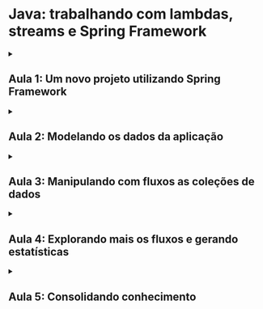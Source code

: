 # Java: trabalhando com lambdas, streams e Spring Framework

<details>
<summary><h2>Aula 1: Um novo projeto utilizando Spring Framework</h2></summary>
    <ul>
        <li>Estrutura de um Projeto Spring: Vimos a estrutura inicial de um projeto Spring e discutimos sobre os pacotes, classes e o método run.</li>
        <li>Inferência de tipos no Java: Vimos um exemplo prático de inferência de tipos com 'var' no código Java.</li>
        <li>Consumo de API: Aprendemos a consumir APIs através do método 'obterDados', que retorna os dados desejados no formato Json.</li>
        <li>Modularização de código: Aprendemos a importância de ter um código modularizado e de fácil manutenção.</li>
        <li>Serialização e Desserialização: Aprendemos como transformar JSON em classes e como isso é útil para o projeto.</li>
        <li>Criação de interfaces e implementação de métodos: Foi demonstrada a criação de uma interface com um método genérico que usa Generics, bem como a implementação deste método em uma classe separada.</li>
        <li>Inclusão de novas dependências no Projeto: Vimos como adicionar uma nova dependência ao arquivo .pom.xml e como esse processo é gerenciado pelo Maven.</li>
    </ul>
</details>

<details>
<summary><h2>Aula 2: Modelando os dados da aplicação</h2></summary>
<ul>
<li>Desenvolvimento Colaborativo: Discutimos a importância do desenvolvimento colaborativo em projetos de programação e como ferramentas como o Git facilitam esse processo.</li>

<li>APIs e Consultas Detalhadas: Descobrimos como trabalhar com APIs para detalhar informações e obter consultas mais específicas.</li>

<li>Utilização de anotações @JsonAlias e @JsonIgnoreProperties: A importância de usar essas funções para mapear a API para a aplicação.</li>

<li>Criação de métodos para interação do usuário: Criamos um método para exibir o menu e interagir com o usuário, permitindo que digitem o nome da série que desejam pesquisar.</li>

<li>Manipulação de dados de uma API: Mostramos como importar e manipular dados de uma API, neste caso, dados de séries de TV.</li>

<li>Manipulação de Strings para acessar uma API: Vimos como manipular strings para criar endereços que a API compreenderá e retornará os dados desejados.</li>

<li>Introdução aos Lambdas: Conhecemos o Lambda Expressions em Java, conhecidas como funções anônimas que podemos usar para escrever código mais eficiente.</li>
</ul>
</details>

<details>
<summary><h2>Aula 3: Manipulando com fluxos as coleções de dados</h2></summary>
<ul>
<li>Introdução às Funções Lambda: Aprendemos a sintaxe das funções lambda em Java e como elas permitem uma escrita mais concisa.</li>

<li>Uso de Streams em Java: Obtemos um entendimento essencial das streams, que são fluxos de dados em Java, e como realizar operações encadeadas neles.</li>

<li>Filtragem de Dados: Aprendemos como usar o recurso de filtragem em streams para selecionar apenas dados específicos, neste caso, episódios de séries de TV com avaliação específica.</li>

<li>Manipulando Datas: Exploramos como converter strings em LocalDates e tratamos possíveis exceções que podem ocorrer neste processo.</li>

<li>Tratando Exceções: Fizemos tratamento de exceções específicas, como NumberFormatException e DateTimeParseException, que podem ocorrer devido à conversão de dados.</li>
</ul>
</details>

<details>
<summary><h2>Aula 4: Explorando mais os fluxos e gerando estatísticas</h2></summary>
<ul>
<li>Uso da função peek: Foi introduzida a função peek no Java, que permite visualizar o que está acontecendo em cada etapa da stream, facilitando o processo de debug.</li>

<li>Operações Intermediárias e Finais: Aprendemos sobre a utilização de operações (como map, filter e find) que nos permitem manipular e encontrar dados dentro de um Stream.</li>

<li>Uso de Containers para Dados: Examinamos como usar o Container Optional para armazenar um episódio dentro de um Stream e evitar referências nulas.</li>

<li>Filtragem de dados: Aprendemos a importância de filtrar dados adequados para análises e como isso pode afetar os resultados.</li>

<li>Uso do DoubleSummaryStatistics: Aprendemos como a classe Double Summary Statistics do Java pode ajudar a analisar informações, como a maior avaliação, a menor e a quantidade de avaliações em nossas séries.</li>
</ul>
</details>

<details>
<summary><h2>Aula 5: Consolidando conhecimento</h2></summary>
<li>A aplicar seus conhecimentos para implementar uma aplicação com objetivo de consultar o valor médio de veículos de acordo com a tabela FIPE, consumindo uma API e utilizando conceitos como coleções, listas e streams no Java.</li>
    <li><a href="https://start.spring.io/">Spring Initializr</a></li>
    <li><a href="https://publicapis.dev/">Página web do Public Apis</a></li>
</ul>
</details>
